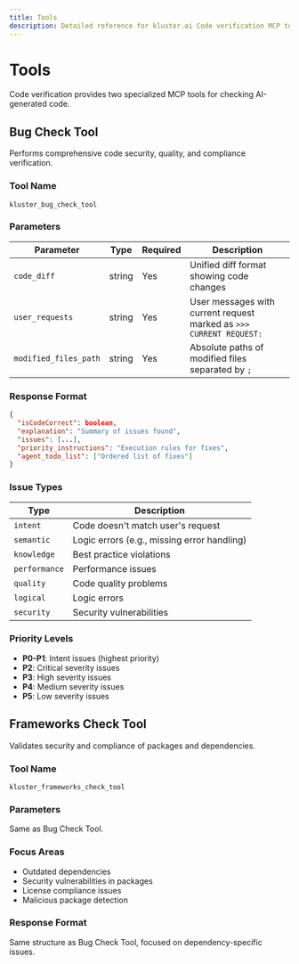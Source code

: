 ```yaml
---
title: Tools
description: Detailed reference for kluster.ai Code verification MCP tools including parameters, responses, and issue types.
---
```


# Tools

Code verification provides two specialized MCP tools for checking AI-generated code.

## Bug Check Tool

Performs comprehensive code security, quality, and compliance verification.

### Tool Name
`kluster_bug_check_tool`

### Parameters

| Parameter | Type | Required | Description |
|-----------|------|----------|-------------|
| `code_diff` | string | Yes | Unified diff format showing code changes |
| `user_requests` | string | Yes | User messages with current request marked as `>>> CURRENT REQUEST:` |
| `modified_files_path` | string | Yes | Absolute paths of modified files separated by `;` |

### Response Format

```json
{
  "isCodeCorrect": boolean,
  "explanation": "Summary of issues found",
  "issues": [...],
  "priority_instructions": "Execution rules for fixes",
  "agent_todo_list": ["Ordered list of fixes"]
}
```

### Issue Types

| Type | Description |
|------|-------------|
| `intent` | Code doesn't match user's request |
| `semantic` | Logic errors (e.g., missing error handling) |
| `knowledge` | Best practice violations |
| `performance` | Performance issues |
| `quality` | Code quality problems |
| `logical` | Logic errors |
| `security` | Security vulnerabilities |

### Priority Levels

- **P0-P1**: Intent issues (highest priority)
- **P2**: Critical severity issues
- **P3**: High severity issues
- **P4**: Medium severity issues
- **P5**: Low severity issues

## Frameworks Check Tool

Validates security and compliance of packages and dependencies.

### Tool Name
`kluster_frameworks_check_tool`

### Parameters

Same as Bug Check Tool.

### Focus Areas

- Outdated dependencies
- Security vulnerabilities in packages
- License compliance issues
- Malicious package detection

### Response Format

Same structure as Bug Check Tool, focused on dependency-specific issues.